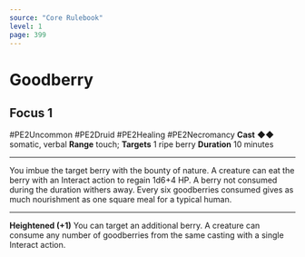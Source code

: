 ```yaml
---
source: "Core Rulebook"
level: 1
page: 399
---
```


# Goodberry
## Focus 1
#PE2Uncommon #PE2Druid #PE2Healing #PE2Necromancy 
**Cast** ◆◆ somatic, verbal
**Range** touch; **Targets** 1 ripe berry
**Duration** 10 minutes

-----
You imbue the target berry with the bounty of nature. A creature can eat the berry with an Interact action to regain 1d6+4 HP. A berry not consumed during the duration withers away. Every six goodberries consumed gives as much nourishment as one square meal for a typical human.  

---
**Heightened (+1)** You can target an additional berry. A creature can consume any number of goodberries from the same casting with a single Interact action.